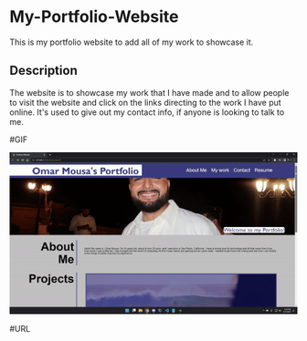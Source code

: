 # My-Portfolio-Website
This is my portfolio website to add all of my work to showcase it.

## Description

The website is to showcase my work that I have made and to allow people to visit the website and click on the links directing to the work I have put online. It's used to give out my contact info, if anyone is looking to talk to me.

#GIF

![GIF of my portfolio](https://github.com/omousa98/My-Portfolio-Website/blob/main/assets/images/portfolio.gif?raw=true)

#URL
